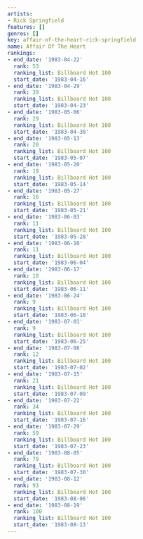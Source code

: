 ```yaml
---
artists:
- Rick Springfield
features: []
genres: []
key: affair-of-the-heart-rick-springfield
name: Affair Of The Heart
rankings:
- end_date: '1983-04-22'
  rank: 53
  ranking_list: Billboard Hot 100
  start_date: '1983-04-16'
- end_date: '1983-04-29'
  rank: 39
  ranking_list: Billboard Hot 100
  start_date: '1983-04-23'
- end_date: '1983-05-06'
  rank: 29
  ranking_list: Billboard Hot 100
  start_date: '1983-04-30'
- end_date: '1983-05-13'
  rank: 20
  ranking_list: Billboard Hot 100
  start_date: '1983-05-07'
- end_date: '1983-05-20'
  rank: 19
  ranking_list: Billboard Hot 100
  start_date: '1983-05-14'
- end_date: '1983-05-27'
  rank: 16
  ranking_list: Billboard Hot 100
  start_date: '1983-05-21'
- end_date: '1983-06-03'
  rank: 11
  ranking_list: Billboard Hot 100
  start_date: '1983-05-28'
- end_date: '1983-06-10'
  rank: 11
  ranking_list: Billboard Hot 100
  start_date: '1983-06-04'
- end_date: '1983-06-17'
  rank: 10
  ranking_list: Billboard Hot 100
  start_date: '1983-06-11'
- end_date: '1983-06-24'
  rank: 9
  ranking_list: Billboard Hot 100
  start_date: '1983-06-18'
- end_date: '1983-07-01'
  rank: 9
  ranking_list: Billboard Hot 100
  start_date: '1983-06-25'
- end_date: '1983-07-08'
  rank: 12
  ranking_list: Billboard Hot 100
  start_date: '1983-07-02'
- end_date: '1983-07-15'
  rank: 21
  ranking_list: Billboard Hot 100
  start_date: '1983-07-09'
- end_date: '1983-07-22'
  rank: 34
  ranking_list: Billboard Hot 100
  start_date: '1983-07-16'
- end_date: '1983-07-29'
  rank: 59
  ranking_list: Billboard Hot 100
  start_date: '1983-07-23'
- end_date: '1983-08-05'
  rank: 79
  ranking_list: Billboard Hot 100
  start_date: '1983-07-30'
- end_date: '1983-08-12'
  rank: 93
  ranking_list: Billboard Hot 100
  start_date: '1983-08-06'
- end_date: '1983-08-19'
  rank: 100
  ranking_list: Billboard Hot 100
  start_date: '1983-08-13'
---
```


